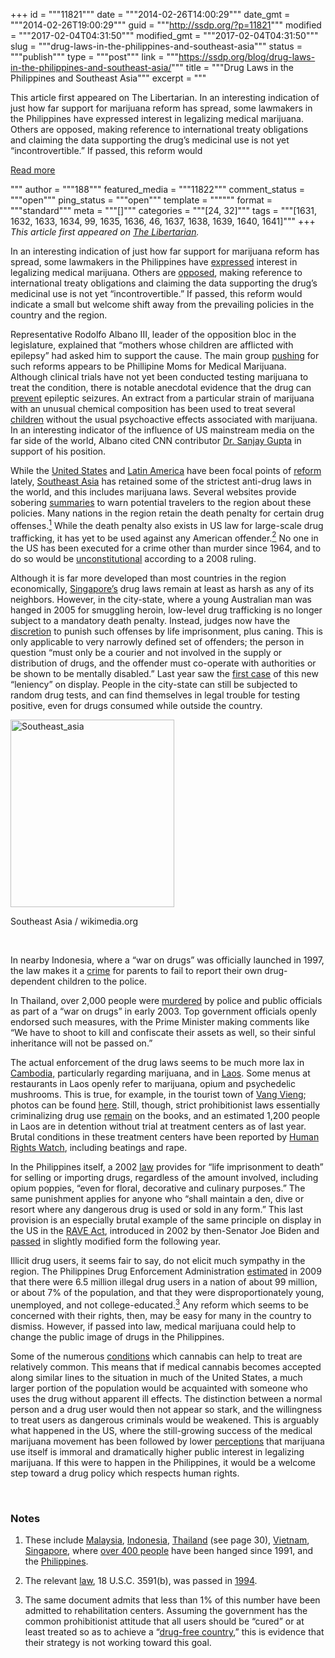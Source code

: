 +++
id = """11821"""
date = """2014-02-26T14:00:29"""
date_gmt = """2014-02-26T19:00:29"""
guid = """http://ssdp.org/?p=11821"""
modified = """2017-02-04T04:31:50"""
modified_gmt = """2017-02-04T04:31:50"""
slug = """drug-laws-in-the-philippines-and-southeast-asia"""
status = """publish"""
type = """post"""
link = """https://ssdp.org/blog/drug-laws-in-the-philippines-and-southeast-asia/"""
title = """Drug Laws in the Philippines and Southeast Asia"""
excerpt = """<p>This article first appeared on The Libertarian. In an interesting indication of just how far support for marijuana reform has spread, some lawmakers in the Philippines have expressed interest in legalizing medical marijuana. Others are opposed, making reference to international treaty obligations and claiming the data supporting the drug’s medicinal use is not yet “incontrovertible.” If passed, this reform would</p>
<div class="h10"></div>
<p><a class="more-link2 flat" href="https://ssdp.org/blog/drug-laws-in-the-philippines-and-southeast-asia/">Read more</a></p>
"""
author = """188"""
featured_media = """11822"""
comment_status = """open"""
ping_status = """open"""
template = """"""
format = """standard"""
meta = """[]"""
categories = """[24, 32]"""
tags = """[1631, 1632, 1633, 1634, 99, 1635, 1636, 46, 1637, 1638, 1639, 1640, 1641]"""
+++
<em>This article first appeared on <a href="http://the-libertarian.co.uk" target="_blank">The Libertarian</a>.</em>



In an interesting indication of just how far support for marijuana reform has spread, some lawmakers in the Philippines have <a href="http://thediplomat.com/2014/02/medical-marijuana-coming-to-the-philippines/" target="_blank">expressed</a> interest in legalizing medical marijuana. Others are <a href="http://newsinfo.inquirer.net/560031/proposal-to-legalize-marijuana-use-a-hallucination-says-senator?ModPagespeed=noscript" target="_blank">opposed</a>, making reference to international treaty obligations and claiming the data supporting the drug’s medicinal use is not yet “incontrovertible.” If passed, this reform would indicate a small but welcome shift away from the prevailing policies in the country and the region.



Representative Rodolfo Albano III, leader of the opposition bloc in the legislature, explained that “mothers whose children are afflicted with epilepsy” had asked him to support the cause. The main group <a href="http://www.philstar.com/headlines/2014/02/03/1285997/lawmakers-endorse-medical-marijuana" target="_blank">pushing</a> for such reforms appears to be Phillipine Moms for Medical Marijuana. Although clinical trials have not yet been conducted testing marijuana to treat the condition, there is notable anecdotal evidence that the drug can <a href="http://www.cnn.com/2013/08/07/health/charlotte-child-medical-marijuana/" target="_blank">prevent</a> epileptic seizures. An extract from a particular strain of marijuana with an unusual chemical composition has been used to treat several <a href="http://www.huffingtonpost.com/2014/01/31/cannabis-for-children_n_4697135.html" target="_blank">children</a> without the usual psychoactive effects associated with marijuana. In an interesting indicator of the influence of US mainstream media on the far side of the world, Albano cited CNN contributor <a href="http://www.cnn.com/2013/08/08/health/gupta-changed-mind-marijuana/" target="_blank">Dr. Sanjay Gupta</a> in support of his position.



While the <a href="http://www.mpp.org/states/" target="_blank">United States</a> and <a href="http://ssdp.org/news/blog/legalization-enthusiasm-on-the-march-in-latin-america/" target="_blank">Latin America</a> have been focal points of <a href="http://www.nytimes.com/2013/12/25/world/americas/uruguay-marijuana-becomes-legal.html">reform</a> lately, <a href="http://goseasia.about.com/od/travelplanning/a/seasia_drugs.htm" target="_blank">Southeast Asia</a> has retained some of the strictest anti-drug laws in the world, and this includes marijuana laws. Several websites provide sobering <a href="http://goseasia.about.com/od/travelplanning/a/seasia_drugs.htm" target="_blank">summaries</a> to warn potential travelers to the region about these policies. Many nations in the region retain the death penalty for certain drug offenses.<a href="http://the-libertarian.co.uk/drug-laws-southeast-asia/%E2%80%9D#notes%E2%80%9D"><sup>1</sup></a> While the death penalty also exists in US law for large-scale drug trafficking, it has yet to be used against any American offender.<a href="http://the-libertarian.co.uk/drug-laws-southeast-asia/%E2%80%9D#notes%E2%80%9D"><sup>2</sup></a> No one in the US has been executed for a crime other than murder since 1964, and to do so would be <a href="http://www.deathpenaltyinfo.org/kennedy-v-louisiana-no-07-343" target="_blank">unconstitutional</a> according to a 2008 ruling.



Although it is far more developed than most countries in the region economically, <a href="http://www.thefreelibrary.com/Country+reports%3A+Singapore.-a0259155759" target="_blank">Singapore’s</a> drug laws remain at least as harsh as any of its neighbors. However, in the city-state, where a young Australian man was hanged in 2005 for smuggling heroin, low-level drug trafficking is no longer subject to a mandatory death penalty. Instead, judges now have the <a href="http://www.smh.com.au/world/asias-tough-drug-laws-tempered-by-new-wave-of-mercy-20120803-23ku8.html" target="_blank">discretion</a> to punish such offenses by life imprisonment, plus caning. This is only applicable to very narrowly defined set of offenders; the person in question “must only be a courier and not involved in the supply or distribution of drugs, and the offender must co-operate with authorities or be shown to be mentally disabled.” Last year saw the <a href="http://www.themalaymailonline.com/malaysia/article/death-penalty-lifted-for-malaysian-drug-trafficker-yong-vui-kong" target="_blank">first case</a> of this new “leniency” on display. People in the city-state can still be subjected to random drug tests, and can find themselves in legal trouble for testing positive, even for drugs consumed while outside the country.



<div style="width: 272px" class="wp-caption aligncenter"><a href="/assets/2014/02/Southeast_asia.jpg"><img alt="Southeast_asia" src="http://ssdp.org/assets/2014/02/Southeast_asia-262x300.jpg" width="262" height="300" /></a><p class="wp-caption-text">Southeast Asia / wikimedia.org</p></div>



&nbsp;



In nearby Indonesia, where a “war on drugs” was officially launched in 1997, the law makes it a <a href="http://www.thejakartapost.com/news/2011/07/31/misguided-drug-laws.html" target="_blank">crime</a> for parents to fail to report their own drug-dependent children to the police.



In Thailand, over 2,000 people were <a href="http://www.humanrights.asia/resources/journals-magazines/article2/0203/murder-as-public-policy-in-thailand" target="_blank">murdered</a> by police and public officials as part of a “war on drugs” in early 2003. Top government officials openly endorsed such measures, with the Prime Minister making comments like “We have to shoot to kill and confiscate their assets as well, so their sinful inheritance will not be passed on.”



The actual enforcement of the drug laws seems to be much more lax in <a href="http://www.globalpost.com/dispatch/news/regions/asia-pacific/cambodia/130221/Cambodia-drugs-global-economy-political-risk-aid" target="_blank">Cambodia,</a> particularly regarding marijuana, and in <a href="http://www.theatlantic.com/health/archive/2012/03/the-high-lands-exploring-drug-tourism-across-southeast-asia/253705/2/" target="_blank">Laos</a>. Some menus at restaurants in Laos openly refer to marijuana, opium and psychedelic mushrooms. This is true, for example, in the tourist town of <a href="http://www.theguardian.com/world/2012/apr/07/vang-vieng-laos-party-town" target="_blank">Vang Vieng</a>; photos can be found <a href="http://i.cdn.travel.cnn.com/sites/default/files/styles/inline_image_624x416/public/2012/02/28/vieng05.jpg?itok=etiyWZy3" target="_blank">here</a>. Still, though, strict prohibitionist laws essentially criminalizing drug use <a href="http://www.irinnews.org/fr/report/98920/compulsory-detention-for-drug-use-undermines-treatment-in-laos">remain</a> on the books, and an estimated 1,200 people in Laos are in detention without trial at treatment centers as of last year. Brutal conditions in these treatment centers have been reported by <a href="http://www.hrw.org/reports/2011/10/11/somsanga-s-secrets-0" target="_blank">Human Rights Watch</a>, including beatings and rape.



In the Philippines itself, a 2002 <a href="http://www.pdea.gov.ph/images/documents/IRR_of_RA_9165.pdf" target="_blank">law</a> provides for “life imprisonment to death” for selling or importing drugs, regardless of the amount involved, including opium poppies, “even for floral, decorative and culinary purposes.” The same punishment applies for anyone who “shall maintain a den, dive or resort where any dangerous drug is used or sold in any form.” This last provision is an especially brutal example of the same principle on display in the US in the <a href="https://www.drugpolicy.org/docUploads/archive/Rave_Act_Illicit_Analysis.pdf" target="_blank">RAVE Act</a>, introduced in 2002 by then-Senator Joe Biden and <a href="http://stopthedrugwar.org/chronicle-old/282/savethechildren.shtml" target="_blank">passed</a> in slightly modified form the following year.



Illicit drug users, it seems fair to say, do not elicit much sympathy in the region. The Philippines Drug Enforcement Administration <a href="http://www.pdea.gov.ph/images/documents/2%20National%20Drug%20Situation.pdf" target="_blank">estimated</a> in 2009 that there were 6.5 million illegal drug users in a nation of about 99 million, or about 7% of the population, and that they were disproportionately young, unemployed, and not college-educated.<a href="http://the-libertarian.co.uk/drug-laws-southeast-asia/%E2%80%9D#notes%E2%80%9D"><sup>3</sup></a> Any reform which seems to be concerned with their rights, then, may be easy for many in the country to dismiss. However, if passed into law, medical marijuana could help to change the public image of drugs in the Philippines.



Some of the numerous <a href="http://www.mpp.org/reports/medical-marijuana-briefing.html" target="_blank">conditions</a> which cannabis can help to treat are relatively common. This means that if medical cannabis becomes accepted along similar lines to the situation in much of the United States, a much larger portion of the population would be acquainted with someone who uses the drug without apparent ill effects. The distinction between a normal person and a drug user would then not appear so stark, and the willingness to treat users as dangerous criminals would be weakened. This is arguably what happened in the US, where the still-growing success of the medical marijuana movement has been followed by lower <a href="http://stopthedrugwar.org/chronicle/2014/jan/06/cnn_poll_finds_55_support_mariju" target="_blank">perceptions</a> that marijuana use itself is immoral and dramatically higher public interest in legalizing marijuana. If this were to happen in the Philippines, it would be a welcome step toward a drug policy which respects human rights.



&nbsp;

<h3 id="notes">Notes</h3>

1. These include <a href="http://travel.state.gov/content/passports/english/country/malaysia.html" target="_blank">Malaysia</a>, <a href="http://travel.state.gov/content/passports/english/country/indonesia.html" target="_blank">Indonesia</a>, <a href="http://www1.oncb.go.th/document/Narcotics%20Act%20B.E.2522%20p10-40.pdf" target="_blank">Thailand</a> (see page 30), <a href="http://www.theguardian.com/world/2014/jan/20/vietnam-30-people-sentenced-death-drug-trafficking" target="_blank">Vietnam</a>, <a href="http://www.theguardian.com/commentisfree/2010/jun/05/singapore-policy-drugs-bay">Singapore</a>, where <a href="http://www.amnesty.org/en/library/asset/ASA36/001/2004/en/6de04440-d64e-11dd-ab95-a13b602c0642/asa360012004en.html" target="_blank">over 400 people</a> have been hanged since 1991, and the <a href="http://www.lawphil.net/statutes/repacts/ra2002/ra_9165_2002.html">Philippines</a>.



2. The relevant <a href="http://www.deathpenaltyinfo.org/death-penalty-offenses-other-murder" target="_blank">law</a>, 18 U.S.C. 3591(b), was passed in <a href="http://deathpenalty.procon.org/view.resource.php?resourceID=4928" target="_blank">1994</a>.



3. The same document admits that less than 1% of this number have been admitted to rehabilitation centers. Assuming the government has the common prohibitionist attitude that all users should be “cured” or at least treated so as to achieve a “<a href="http://www.pdea.gov.ph/the-agency/mission-and-vision.html" target="_blank">drug-free country</a>,” this is evidence that their strategy is not working toward this goal.
